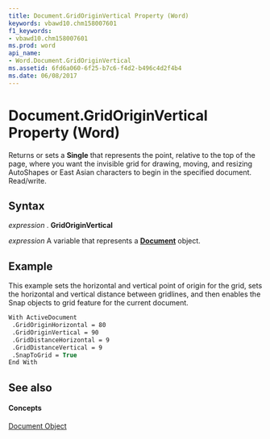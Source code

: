 ```yaml
---
title: Document.GridOriginVertical Property (Word)
keywords: vbawd10.chm158007601
f1_keywords:
- vbawd10.chm158007601
ms.prod: word
api_name:
- Word.Document.GridOriginVertical
ms.assetid: 6fd6a060-6f25-b7c6-f4d2-b496c4d2f4b4
ms.date: 06/08/2017
---
```



# Document.GridOriginVertical Property (Word)

Returns or sets a **Single** that represents the point, relative to the top of the page, where you want the invisible grid for drawing, moving, and resizing AutoShapes or East Asian characters to begin in the specified document. Read/write.


## Syntax

 _expression_ . **GridOriginVertical**

 _expression_ A variable that represents a **[Document](document-object-word.md)** object.


## Example

This example sets the horizontal and vertical point of origin for the grid, sets the horizontal and vertical distance between gridlines, and then enables the Snap objects to grid feature for the current document.


```vb
With ActiveDocument 
 .GridOriginHorizontal = 80 
 .GridOriginVertical = 90 
 .GridDistanceHorizontal = 9 
 .GridDistanceVertical = 9 
 .SnapToGrid = True 
End With
```


## See also


#### Concepts


[Document Object](document-object-word.md)

